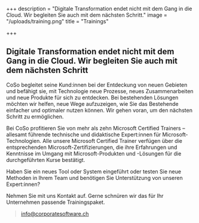 +++
description = "Digitale Transformation endet nicht mit dem Gang in die Cloud. Wir begleiten Sie auch mit dem nächsten Schritt."
image = "/uploads/training.png"
title = "Trainings"

+++
## Digitale Transformation endet nicht mit dem Gang in die Cloud. Wir begleiten Sie auch mit dem nächsten Schritt

CoSo begleitet seine Kund:innen bei der Entdeckung von neuen Gebieten und befähigt sie, mit Technologie neue Prozesse, neues Zusammenarbeiten und neue Produkte für sich zu entdecken. Bei bestehenden Lösungen möchten wir helfen, neue Wege aufzuzeigen, wie Sie das Bestehende einfacher und optimaler nutzen können. Wir gehen voran, um den nächsten Schritt zu ermöglichen.

Bei CoSo profitieren Sie von mehr als zehn Microsoft Certified Trainers – allesamt führende technische und didaktische Expert:innen für Microsoft-Technologien. Alle unsere Microsoft Certified Trainer verfügen über die entsprechenden Microsoft-Zertifizierungen, die ihre Erfahrungen und Kenntnisse im Umgang mit Microsoft-Produkten und -Lösungen für die durchgeführten Kurse bestätigt.

Haben Sie ein neues Tool oder System eingeführt oder testen Sie neue Methoden in Ihrem Team und benötigen Sie Unterstützung von unseren Expert:innen?

Nehmen Sie mit uns Kontakt auf. Gerne schnüren wir das für Ihr Unternehmen passende Trainingspaket.

> [info@corporatesoftware.ch](mailto:info@corporatesoftware.ch "info@corporatesoftware.ch")